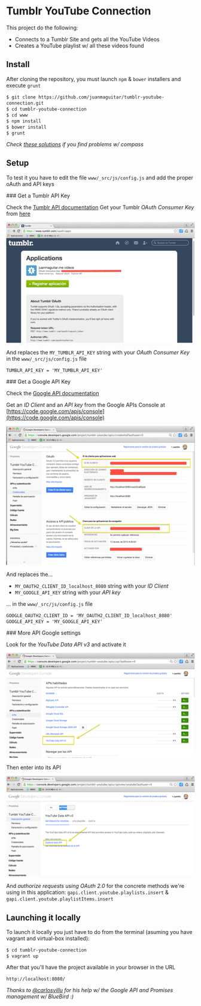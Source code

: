 # Tumblr YouTube Connection

This project do the following:

- Connects to a Tumblr Site and gets all the YouTube Videos
- Creates a YouTube playlist w/ all these videos found

## Install

After cloning the repository, you must launch `npm` & `bower` installers and execute `grunt`

    $ git clone https://github.com/juanmaguitar/tumblr-youtube-connection.git
    $ cd tumblr-youtube-connection
    $ cd www
    $ npm install
    $ bower install
    $ grunt

_Check [these solutions](http://stackoverflow.com/questions/23042166/grunt-contrib-sass-not-working-with-compass) if you find problems w/ compass_

## Setup

To test it you have to edit the file `www/_src/js/config.js` and add the proper oAuth and API keys

### Get a Tumblr API Key

Check the [Tumblr API documentation](https://www.tumblr.com/docs/en/api/v2#auth) 
Get your Tumblr _OAuth Consumer Key_ from [here](https://www.tumblr.com/oauth/apps)

![Tumblr API Key](www/img/tumblr_API.png)

And replaces the `MY_TUMBLR_API_KEY` string with your _OAuth Consumer Key_  in the `www/_src/js/config.js` file

    TUMBLR_API_KEY = 'MY_TUMBLR_API_KEY'

### Get a Google API Key

Check the [Google API documentation](https://developers.google.com/api-client-library/javascript/features/authentication) 

Get an _ID Client_ and an _API key_ from the Google APIs Console at [https://code.google.com/apis/console](https://code.google.com/apis/console)

![Google API Key](www/img/google_API.png) 

And replaces the...

- `MY_OAUTH2_CLIENT_ID_localhost_8080` string with your _ID Client_ 
- `MY_GOOGLE_API_KEY` string with your _API key_ 

... in the `www/_src/js/config.js` file

    GOOGLE_OAUTH2_CLIENT_ID = 'MY_OAUTH2_CLIENT_ID_localhost_8080'
    GOOGLE_API_KEY = 'MY_GOOGLE_API_KEY'

### More API Google settings

Look for the _YouTube Data API v3_ and activate it 

![YouTube API activation](www/img/youtube_api_activation.png) 

Then enter into its API 

![YouTube API exploration](www/img/youtube_api_explore.png) 

And _authorize requests using OAuth 2.0_ for the concrete methods we're using in this application: `gapi.client.youtube.playlists.insert` & `gapi.client.youtube.playlistItems.insert`


## Launching it locally

To launch it locally you just have to do from the terminal (asuming you have vagrant and virtual-box installed):

    $ cd tumblr-youtube-connection
    $ vagrant up

After that you'll have the project available in your browser in the URL

    http://localhost:8080/


_Thanks to [@carlosvillu](https://github.com/carlosvillu) for his help w/ the Google API and Promises management w/ BlueBird :)_ 
